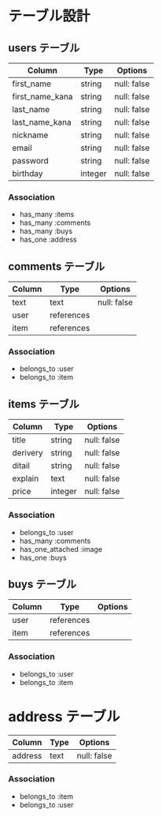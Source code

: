 # テーブル設計

## users テーブル

| Column          | Type    | Options     |
| --------------- | --------| ----------- |
| first_name      | string  | null: false |
| first_name_kana | string  | null: false |
| last_name       | string  | null: false |
| last_name_kana  | string  | null: false |
| nickname        | string  | null: false |
| email           | string  | null: false |
| password        | string  | null: false |
| birthday        | integer | null: false |

### Association

- has_many :items
- has_many :comments
- has_many :buys
- has_one :address

## comments テーブル

| Column | Type       | Options     |
| ------ | ---------- | ----------- |
| text   | text       | null: false |
| user   | references |             |
| item   | references |             |

### Association

- belongs_to :user
- belongs_to :item

## items テーブル

| Column   | Type    | Options     |
| -------- | ------- | ----------- |
| title    | string  | null: false |
| derivery | string  | null: false |
| ditail   | string  | null: false |
| explain  | text    | null: false |
| price    | integer | null: false |

### Association

- belongs_to :user
- has_many :comments
- has_one_attached :image
- has_one :buys


## buys テーブル

| Column   | Type       | Options     |
| -------- | ---------- | ----------- |
| user     | references |             |
| item     | references |             |

### Association

- belongs_to :user
- belongs_to :item

# address テーブル

| Column   | Type       | Options     |
| -------- | ---------- | ----------- |
| address  | text       | null: false |

### Association

- belongs_to :item
- belongs_to :user